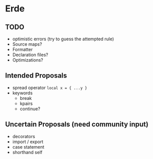 # Erde

## TODO

- optimistic errors (try to guess the attempted rule)
- Source maps?
- Formatter
- Declaration files?
- Optimizations?

## Intended Proposals

- spread operator `local x = { ...y }`
- keywords
  - break
  - kpairs
  - continue?

## Uncertain Proposals (need community input)

- decorators
- import / export
- case statement
- shorthand self
